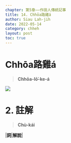 ```yaml
---
chapter: 第5章——作田人傳統記事
title: 14. Chhōa路雞á
author: Siau Lah-jih
date: 2022-05-14
category: chheh
layout: post
toc: true
---
```


# Chhōa路雞á
> **Chhōa-lō͘-ke-á**

![](../too5/18/圖.jpg)


# 2. 註解
> **Chù-kái**

|**詞**|**解說**|
